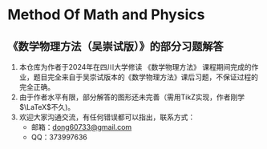 # Method Of Math and Physics

## 《数学物理方法（吴崇试版）》的部分习题解答

1. 本仓库为作者于2024年在四川大学修读 《数学物理方法》 课程期间完成的作业，题目完全来自于吴崇试版本的《数学物理方法》课后习题，不保证过程的完全正确。
2. 由于作者水平有限，部分解答的图形还未完善（需用TikZ实现，作者刚学$\LaTeX$不久)。
3. 欢迎大家沟通交流，有任何错误都可以指出，联系方式：
   - 邮箱：dong60733@gmail.com
   - QQ：373997636


